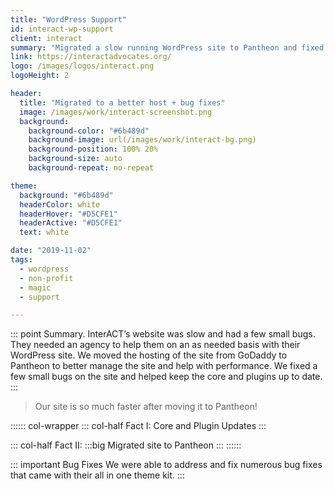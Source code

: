 ```yaml
---
title: "WordPress Support"
id: interact-wp-support
client: interact
summary: "Migrated a slow running WordPress site to Pantheon and fixed a few bugs along the way."
link: https://interactadvocates.org/
logo: /images/logos/interact.png
logoHeight: 2

header:
  title: "Migrated to a better host + bug fixes"
  image: /images/work/interact-screenshot.png
  background:
    background-color: "#6b489d"
    background-image: url(/images/work/interact-bg.png)
    background-position: 100% 20%
    background-size: auto
    background-repeat: no-repeat

theme:
  background: "#6b489d"
  headerColor: white
  headerHover: "#D5CFE1"
  headerActive: "#D5CFE1"
  text: white

date: "2019-11-02"
tags:
  - wordpress
  - non-profit
  - magic
  - support

---
```


::: point Summary.
InterACT’s website was slow and had a few small bugs.  They needed an agency to help them on an as needed basis with their WordPress site.  We moved the hosting of the site from GoDaddy to Pantheon to better manage the site and help with performance.  We fixed a few small bugs on the site and helped keep the core and plugins up to date.
:::

> Our site is so much faster after moving it to Pantheon!

:::::: col-wrapper
::: col-half Fact I:
Core and Plugin Updates
:::

::: col-half Fact II:
:::big
Migrated site to Pantheon
:::
::::::

::: important Bug Fixes
We were able to address and fix numerous bug fixes that came with their all in one theme kit. 
:::
